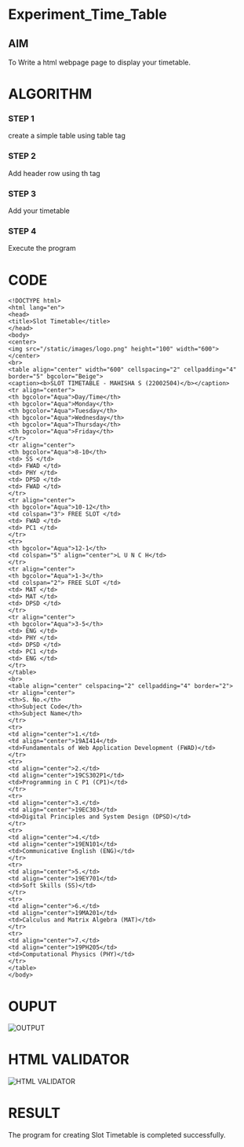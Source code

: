 # Experiment_Time_Table

## AIM
To Write a html webpage page to display your timetable.

# ALGORITHM
### STEP 1
create a simple table using table tag

### STEP 2
Add header row using th tag

### STEP 3
Add your timetable

### STEP 4
Execute the program

# CODE
```
<!DOCTYPE html>
<html lang="en">
<head>
<title>Slot Timetable</title>
</head>
<body>
<center>
<img src="/static/images/logo.png" height="100" width="600">
</center>
<br>
<table align="center" width="600" cellspacing="2" cellpadding="4" border="5" bgcolor="Beige">
<caption><b>SLOT TIMETABLE - MAHISHA S (22002504)</b></caption>
<tr align="center">
<th bgcolor="Aqua">Day/Time</th>
<th bgcolor="Aqua">Monday</th>
<th bgcolor="Aqua">Tuesday</th>
<th bgcolor="Aqua">Wednesday</th>
<th bgcolor="Aqua">Thursday</th>
<th bgcolor="Aqua">Friday</th>
</tr>
<tr align="center">
<th bgcolor="Aqua">8-10</th>
<td> SS </td>
<td> FWAD </td>
<td> PHY </td>
<td> DPSD </td>
<td> FWAD </td>
</tr>
<tr align="center">
<th bgcolor="Aqua">10-12</th>
<td colspan="3"> FREE SLOT </td>
<td> FWAD </td>
<td> PC1 </td>
</tr>
<tr>
<th bgcolor="Aqua">12-1</th>
<td colspan="5" align="center">L U N C H</td>
</tr>
<tr align="center">
<th bgcolor="Aqua">1-3</th>
<td colspan="2"> FREE SLOT </td>
<td> MAT </td>
<td> MAT </td>
<td> DPSD </td>
</tr>
<tr align="center">
<th bgcolor="Aqua">3-5</th>
<td> ENG </td>
<td> PHY </td>
<td> DPSD </td>
<td> PC1 </td>
<td> ENG </td>
</tr>
</table>
<br>
<table align="center" celspacing="2" cellpadding="4" border="2">
<tr align="center">
<th>S. No.</th>
<th>Subject Code</th>
<th>Subject Name</th>
</tr>
<tr>
<td align="center">1.</td>
<td align="center">19AI414</td>
<td>Fundamentals of Web Application Development (FWAD)</td>
</tr>
<tr>
<td align="center">2.</td>
<td align="center">19CS302P1</td>
<td>Programming in C P1 (CP1)</td>
</tr>
<tr>
<td align="center">3.</td>
<td align="center">19EC303</td>
<td>Digital Principles and System Design (DPSD)</td>
</tr>
<tr>
<td align="center">4.</td>
<td align="center">19EN101</td>
<td>Communicative English (ENG)</td>
</tr>
<tr>
<td align="center">5.</td>
<td align="center">19EY701</td>
<td>Soft Skills (SS)</td>
</tr>
<tr>
<td align="center">6.</td>
<td align="center">19MA201</td>
<td>Calculus and Matrix Algebra (MAT)</td>
</tr>
<tr>
<td align="center">7.</td>
<td align="center">19PH205</td>
<td>Computational Physics (PHY)</td>
</tr>
</table>
</body>
```

# OUPUT
![OUTPUT]("C:\Users\SEC\Downloads\OUTPUT.jpg")

# HTML VALIDATOR
![HTML VALIDATOR](./valid.png)

# RESULT
The program for creating Slot Timetable is completed successfully.
